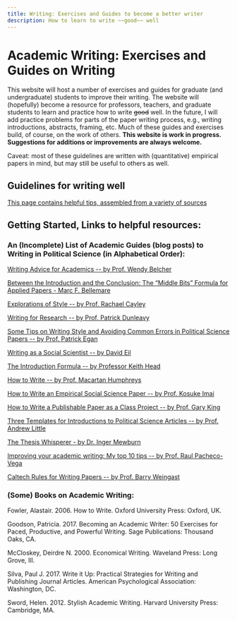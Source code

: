 ```yaml
---
title: Writing: Exercises and Guides to become a better writer
description: How to learn to write ~~good~~ well
---
```


# Academic Writing: Exercises and Guides on Writing

This website will host a number of exercises and guides for graduate (and undergraduate) students to improve their writing. The website will (hopefully) become a resource for professors, teachers, and graduate students to learn and practice how to write ~~good~~ well. In the future, I will add practice problems for parts of the paper writing process, e.g., writing introductions, abstracts, framing, etc. Much of these guides and exercises build, of course, on the work of others. __This website is work in progress. Suggestions for additions or improvements are always welcome.__ 

Caveat: most of these guidelines are written with (quantitative) empirical papers in mind, but may still be useful to others as well.

## Guidelines for writing well
[This page contains helpful tips, assembled from a variety of sources](pages/Tips.html)

## Getting Started, Links to helpful resources:

### An (Incomplete) List of Academic Guides (blog posts) to Writing in Political Science (in Alphabetical Order):

[Writing Advice for Academics -- by Prof. Wendy Belcher](https://wendybelcher.com/writing-advice/)

[Between the Introduction and the Conclusion: The “Middle Bits” Formula for Applied Papers - Marc F. Bellemare](http://marcfbellemare.com/wordpress/12797)

[Explorations of Style -- by Prof. Rachael Cayley](https://explorationsofstyle.com/)

[Writing for Research -- by Prof. Patrick Dunleavy](https://medium.com/@write4research)

[Some Tips on Writing Style and Avoiding Common Errors in Political Science Papers -- by Prof. Patrick Egan](https://www.dropbox.com/s/zrbmsq3a0es6f3a/Some%20Tips%20on%20Writing%20Style%20and%20Avoiding%20Common%20Errors%20in%20Academic%20Papers.pdf?dl=0)

[Writing as a Social Scientist -- by David Eil](https://www.dropbox.com/s/0yu02c2vgk10t32/Writing%20Class%20Twitter%20Copy.pptx?dl=0)

[The Introduction Formula -- by Professor Keith Head](http://blogs.ubc.ca/khead/research/research-advice/formula)

[How to Write -- by Prof. Macartan Humphreys](http://www.macartan.nyc/teaching/on-writing/)

[How to Write an Empirical Social Science Paper -- by Prof. Kosuke Imai](https://imai.princeton.edu/teaching/files/HowToPaper.pdf)

[How to Write a Publishable Paper as a Class Project -- by Prof. Gary King](https://gking.harvard.edu/papers)

[Three Templates for Introductions to Political Science
Articles -- by Prof. Andrew Little](http://www.andrewtlittle.com/papers/little_intros.pdf)

[The Thesis Whisperer - by Dr. Inger Mewburn](https://thesiswhisperer.com/)

[Improving your academic writing: My top 10 tips -- by Prof. Raul Pacheco-Vega](http://www.raulpacheco.org/2013/02/improving-your-academic-writing-my-top-10-tips/)

[Caltech Rules for Writing Papers -- by Prof. Barry Weingast](https://web.stanford.edu/group/mcnollgast/cgi-bin/wordpress/wp-content/uploads/2013/10/CALTECH.RUL_..pdf)


### (Some) Books on Academic Writing:

Fowler, Alastair. 2006. How to Write. Oxford University Press: Oxford, UK.

Goodson, Patricia. 2017. Becoming an Academic Writer: 50 Exercises for Paced, Productive, and Powerful Writing. Sage Publications: Thousand Oaks, CA. 

McCloskey, Deirdre N. 2000. Economical Writing. Waveland Press: Long Grove, Ill.

Silva, Paul J. 2017. Write it Up: Practical Strategies for Writing and Publishing Journal Articles. American Psychological Association: Washington, DC. 

Sword, Helen. 2012. Stylish Academic Writing. Harvard University Press: Cambridge, MA. 


